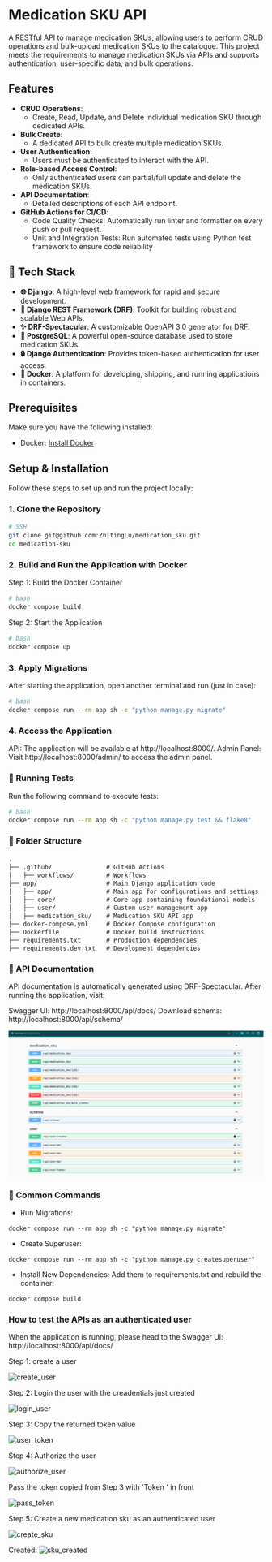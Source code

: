 # Medication SKU API

A RESTful API to manage medication SKUs, allowing users to perform CRUD operations and bulk-upload medication SKUs to the catalogue. This project meets the requirements to manage medication SKUs via APIs and supports authentication, user-specific data, and bulk operations.

## Features

- **CRUD Operations**: 
  - Create, Read, Update, and Delete individual medication SKU through dedicated APIs.
- **Bulk Create**: 
  - A dedicated API to bulk create multiple medication SKUs.
- **User Authentication**: 
  - Users must be authenticated to interact with the API.
- **Role-based Access Control**: 
  - Only authenticated users can partial/full update and delete the medication SKUs.
- **API Documentation**: 
  - Detailed descriptions of each API endpoint.
- **GitHub Actions for CI/CD**:
  - Code Quality Checks: Automatically run linter and formatter on every push or pull request.
  - Unit and Integration Tests: Run automated tests using Python test framework to ensure code reliability

## 🚀 Tech Stack
- **🌐 Django**: A high-level web framework for rapid and secure development.
- **📖 Django REST Framework (DRF)**: Toolkit for building robust and scalable Web APIs.
- **✨ DRF-Spectacular**: A customizable OpenAPI 3.0 generator for DRF.
- **🐘 PostgreSQL**: A powerful open-source database used to store medication SKUs.
- **🔒 Django Authentication**: Provides token-based authentication for user access.
- **🐳 Docker**: A platform for developing, shipping, and running applications in containers.

## Prerequisites

Make sure you have the following installed:

- Docker: [Install Docker](https://docs.docker.com/engine/install/)

## Setup & Installation

Follow these steps to set up and run the project locally:

### 1. Clone the Repository

```bash
# SSH
git clone git@github.com:ZhitingLu/medication_sku.git
cd medication-sku
```

### 2. Build and Run the Application with Docker
Step 1: Build the Docker Container

```bash
# bash
docker compose build
```

Step 2: Start the Application

```bash
# bash
docker compose up
```

### 3. Apply Migrations
After starting the application, open another terminal and run (just in case):

```bash
# bash
docker compose run --rm app sh -c "python manage.py migrate"
```

### 4. Access the Application
API: The application will be available at http://localhost:8000/.
Admin Panel: Visit http://localhost:8000/admin/ to access the admin panel.

### 🧪 Running Tests
Run the following command to execute tests:

```bash
# bash
docker compose run --rm app sh -c "python manage.py test && flake8"
```

### 📂 Folder Structure
```
.
├── .github/               # GitHub Actions
│   ├── workflows/         # Workflows
├── app/                   # Main Django application code
│   ├── app/               # Main app for configurations and settings
│   ├── core/              # Core app containing foundational models
│   ├── user/              # Custom user management app
│   ├── medication_sku/    # Medication SKU API app
├── docker-compose.yml     # Docker Compose configuration
├── Dockerfile             # Docker build instructions
├── requirements.txt       # Production dependencies
├── requirements.dev.txt   # Development dependencies
```

### 📖 API Documentation
API documentation is automatically generated using DRF-Spectacular. After running the application, visit:

Swagger UI: http://localhost:8000/api/docs/
Download schema: http://localhost:8000/api/schema/

![img.png](img.png)

### 🔧 Common Commands
- Run Migrations: 
```
docker compose run --rm app sh -c "python manage.py migrate"
```
- Create Superuser: 
```
docker compose run --rm app sh -c "python manage.py createsuperuser"
```
- Install New Dependencies: Add them to requirements.txt and rebuild the container:
```
docker compose build
```

### How to test the APIs as an authenticated user
When the application is running, please head to the Swagger UI: http://localhost:8000/api/docs/

Step 1: create a user

![create_user](https://github.com/user-attachments/assets/a79dc5fc-c495-4f2a-a1e4-e0fbe981f4e7)

Step 2: Login the user with the creadentials just created

![login_user](https://github.com/user-attachments/assets/9fe77f6d-e43c-4d9f-917e-4de5ac83ec66)

Step 3: Copy the returned token value

![user_token](https://github.com/user-attachments/assets/e3e53b7e-6990-4370-8513-50bdc97b432d)


Step 4: Authorize the user

![authorize_user](https://github.com/user-attachments/assets/3fa1bc6e-e5dd-41a2-b954-ba595db8231f)


Pass the token copied from Step 3 with 'Token ' in front

![pass_token](https://github.com/user-attachments/assets/ca083b05-5a69-4f3c-9200-a643c2756495)


Step 5: Create a new medication sku as an authenticated user

![create_sku](https://github.com/user-attachments/assets/c6a48d7d-66be-4705-ba7e-37cbfb350262)


Created:
![sku_created](https://github.com/user-attachments/assets/a832b464-e766-40ac-8b76-e0a6a465a5e2)







